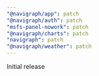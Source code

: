 ```yaml
---
"@navigraph/app": patch
"@navigraph/auth": patch
"msfs-panel-nowork": patch
"@navigraph/charts": patch
"navigraph": patch
"@navigraph/weather": patch
---
```


Initial release
